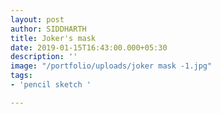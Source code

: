 ```yaml
---
layout: post
author: SIDDHARTH
title: Joker's mask
date: 2019-01-15T16:43:00.000+05:30
description: ''
image: "/portfolio/uploads/joker mask -1.jpg"
tags:
- 'pencil sketch '

---
```

